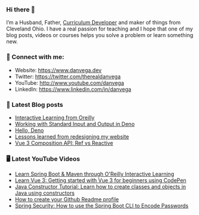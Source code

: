 ### Hi there 👋

I’m a Husband, Father, [Curriculum Developer](https://www.techelevator.com) and maker of things from Cleveland Ohio. I have a real passion for teaching and I hope that one of my blog posts, videos or courses helps you solve a problem or learn something new.

### 🤝 Connect with me:

- Website: https://www.danvega.dev
- Twitter: https://twitter.com/therealdanvega
- YouTube: http://www.youtube.com/danvega
- LinkedIn: https://www.linkedin.com/in/danvega

### 📝 Latest Blog posts

<!-- BLOG-POST-LIST:START -->
- [Interactive Learning from Oreilly](https://www.danvega.dev/blog/2020/07/30/oreilly-interactive-learning)
- [Working with Standard Input and Output in Deno](https://www.danvega.dev/blog/2020/06/03/deno-stdin-stdout)
- [Hello, Deno](https://www.danvega.dev/blog/2020/05/29/hello-deno)
- [Lessons learned from redesigning my website](https://www.danvega.dev/blog/2020/05/16/website-redesign-lessons-learned)
- [Vue 3 Composition API: Ref vs Reactive](https://www.danvega.dev/blog/2020/02/12/vue3-ref-vs-reactive)
<!-- BLOG-POST-LIST:END -->

### 🖥 Latest YouTube Videos

<!-- YOUTUBE:START -->
- [Learn Spring Boot & Maven through O'Reilly Interactive Learning](https://www.youtube.com/watch?v=YxgET35eDr4)
- [Learn Vue 3: Getting started with Vue 3 for beginners using CodePen](https://www.youtube.com/watch?v=YdC0tzbyuVc)
- [Java Constructor Tutorial: Learn how to create classes and objects in Java using constructors](https://www.youtube.com/watch?v=6w2BmMzHyhQ)
- [How to create your Github Readme profile](https://www.youtube.com/watch?v=4psGFMdM-Gc)
- [Spring Security: How to use the Spring Boot CLI to Encode Passwords](https://www.youtube.com/watch?v=HU75qONZS8w)
<!-- YOUTUBE:END -->
